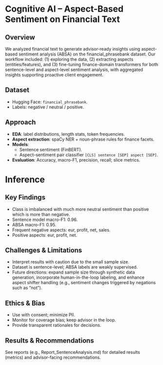 # Cognitive AI – Aspect-Based Sentiment on Financial Text

## Overview
We analyzed financial text to generate advisor-ready insights using aspect-based sentiment analysis (ABSA) on the financial_phrasebank dataset. Our workflow included: (1) exploring the data, (2) extracting aspects (entities/features), and (3) fine-tuning finance-domain transformers for both sentence-level and aspect-level sentiment analysis, with aggregated insights supporting proactive client engagement.

## Dataset
- Hugging Face: `financial_phrasebank`.
- Labels: negative / neutral / positive.

## Approach
- **EDA**: label distributions, length stats, token frequencies.
- **Aspect extraction**: spaCy NER + noun-phrase rules for finance facets.
- **Models**:
  - Sentence sentiment (FinBERT).
  - Aspect–sentiment pair classifier `[CLS] sentence [SEP] aspect [SEP]`.
- **Evaluation**: Accuracy, macro-F1, precision, recall; slice metrics.

# Inference
## Key Findings
-	Class is imbalanced with much more neutral sentiment than positive which is more than negative.
-	Sentence model macro-F1: 0.96.
-	ABSA macro-F1: 0.95.
-	Frequent negative aspects: eur, profit, net, sales.
-	Positive aspects: eur, profit, net.

## Challenges & Limitations
-	Interpret results with caution due to the small sample size.
-	Dataset is sentence-level; ABSA labels are weakly supervised.
-	Future directions: expand sample size through synthetic data generation, incorporate human-in-the-loop labeling, and enhance aspect shifter handling (e.g., sentiment changes triggered by negations such as “not”).

## Ethics & Bias
-	Use with consent; minimize PII.
-	Monitor for coverage bias; keep advisor in the loop.
-	Provide transparent rationales for decisions.

## Results & Recommendations
See reports (e.g., Report_SentenceAnalysis.md) for detailed results (metrics) and advisor-facing recommendations.
